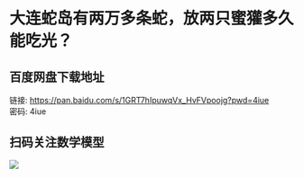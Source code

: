 # 大连蛇岛有两万多条蛇，放两只蜜獾多久能吃光？

## 百度网盘下载地址

链接: https://pan.baidu.com/s/1GRT7hIpuwqVx_HvFVpoojg?pwd=4iue  
密码: 4iue 

## 扫码关注数学模型
![](https://avatars3.githubusercontent.com/u/56642120?s=200&v=4)
